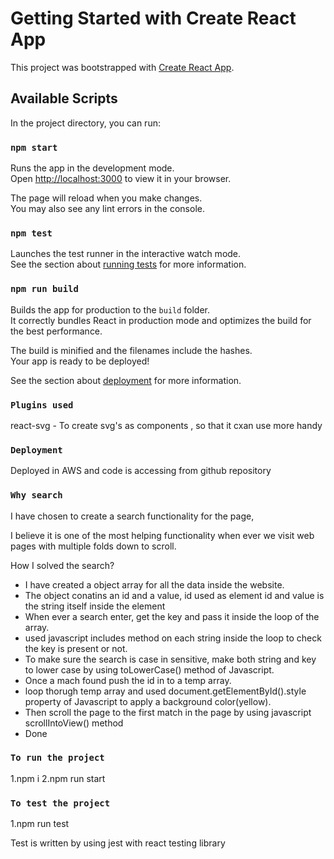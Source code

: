 # Getting Started with Create React App

This project was bootstrapped with [Create React App](https://github.com/facebook/create-react-app).

## Available Scripts

In the project directory, you can run:

### `npm start`

Runs the app in the development mode.\
Open [http://localhost:3000](http://localhost:3000) to view it in your browser.

The page will reload when you make changes.\
You may also see any lint errors in the console.

### `npm test`

Launches the test runner in the interactive watch mode.\
See the section about [running tests](https://facebook.github.io/create-react-app/docs/running-tests) for more information.

### `npm run build`

Builds the app for production to the `build` folder.\
It correctly bundles React in production mode and optimizes the build for the best performance.

The build is minified and the filenames include the hashes.\
Your app is ready to be deployed!

See the section about [deployment](https://facebook.github.io/create-react-app/docs/deployment) for more information.

### `Plugins used`

react-svg - To create svg's as components , so that it cxan use more handy

### `Deployment`

Deployed in AWS and code is accessing from github repository

### `Why search`

I have chosen to create a search functionality for the page,

I believe it is one of the most helping functionality when ever we visit web pages with multiple folds down to scroll.

How I solved the search?

- I have created a object array for all the data inside the website.
- The object conatins an id and a value, id used as element id and value is the string itself inside the element
- When ever a search enter, get the key and pass it inside the loop of the array.
- used javascript includes method on each string inside the loop to check the key is present or not.
- To make sure the search is case in sensitive, make both string and key to lower case by using toLowerCase() method of Javascript.
- Once a mach found push the id in to a temp array.
- loop thorugh temp array and used document.getElementById().style property of Javascript to apply a background color(yellow).
- Then scroll the page to the first match in the page by using javascript scrollIntoView() method
- Done

### `To run the project`

1.npm i
2.npm run start

### `To test the project`

1.npm run test

Test is written by using jest with react testing library
